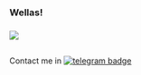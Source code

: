 ### Wellas!
###
![](https://komarev.com/ghpvc/?username=zittox&style=for-the-badge&color=brightgreen)



##



Contact me in [![telegram badge](https://img.shields.io/badge/-Telegram-black?logo=Telegram&logoColor=blue&link=https://t.me/teletrev)](https://t.me/teletrev)




